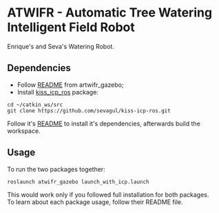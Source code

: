 # ATWIFR - Automatic Tree Watering Intelligent Field Robot
Enrique's and Seva's Watering Robot.
## Dependencies
- Follow [README](https://github.com/IFRoS-ELTE/atwifr/blob/main/atwifr_gazebo/README.md) from artwifr_gazebo;
- Install [kiss_icp_ros](https://github.com/sevagul/kiss-icp-ros/blob/main/README.md) package:
```
cd ~/catkin_ws/src
git clone https://github.com/sevagul/kiss-icp-ros.git
```
Follow it's [README](https://github.com/sevagul/kiss-icp-ros/blob/main/README.md) to install it's dependencies, afterwards build the workspace.

## Usage
To run the two packages together:
```
roslaunch atwifr_gazebo launch_with_icp.launch
```
This would work only if you followed full installation for both packages. <br/>
To learn about each package usage, follow their README file.

